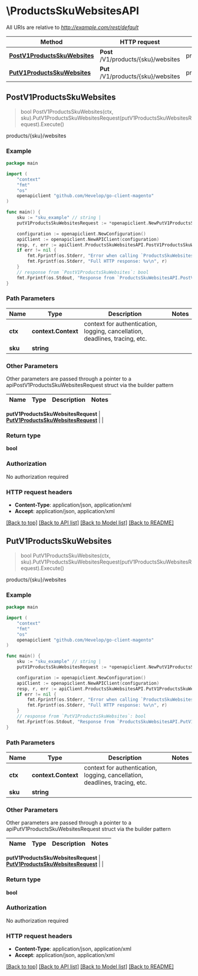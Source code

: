 # \ProductsSkuWebsitesAPI

All URIs are relative to *http://example.com/rest/default*

Method | HTTP request | Description
------------- | ------------- | -------------
[**PostV1ProductsSkuWebsites**](ProductsSkuWebsitesAPI.md#PostV1ProductsSkuWebsites) | **Post** /V1/products/{sku}/websites | products/{sku}/websites
[**PutV1ProductsSkuWebsites**](ProductsSkuWebsitesAPI.md#PutV1ProductsSkuWebsites) | **Put** /V1/products/{sku}/websites | products/{sku}/websites



## PostV1ProductsSkuWebsites

> bool PostV1ProductsSkuWebsites(ctx, sku).PutV1ProductsSkuWebsitesRequest(putV1ProductsSkuWebsitesRequest).Execute()

products/{sku}/websites



### Example

```go
package main

import (
	"context"
	"fmt"
	"os"
	openapiclient "github.com/Hevelop/go-client-magento"
)

func main() {
	sku := "sku_example" // string | 
	putV1ProductsSkuWebsitesRequest := *openapiclient.NewPutV1ProductsSkuWebsitesRequest(*openapiclient.NewCatalogDataProductWebsiteLinkInterface("Sku_example", int32(123))) // PutV1ProductsSkuWebsitesRequest |  (optional)

	configuration := openapiclient.NewConfiguration()
	apiClient := openapiclient.NewAPIClient(configuration)
	resp, r, err := apiClient.ProductsSkuWebsitesAPI.PostV1ProductsSkuWebsites(context.Background(), sku).PutV1ProductsSkuWebsitesRequest(putV1ProductsSkuWebsitesRequest).Execute()
	if err != nil {
		fmt.Fprintf(os.Stderr, "Error when calling `ProductsSkuWebsitesAPI.PostV1ProductsSkuWebsites``: %v\n", err)
		fmt.Fprintf(os.Stderr, "Full HTTP response: %v\n", r)
	}
	// response from `PostV1ProductsSkuWebsites`: bool
	fmt.Fprintf(os.Stdout, "Response from `ProductsSkuWebsitesAPI.PostV1ProductsSkuWebsites`: %v\n", resp)
}
```

### Path Parameters


Name | Type | Description  | Notes
------------- | ------------- | ------------- | -------------
**ctx** | **context.Context** | context for authentication, logging, cancellation, deadlines, tracing, etc.
**sku** | **string** |  | 

### Other Parameters

Other parameters are passed through a pointer to a apiPostV1ProductsSkuWebsitesRequest struct via the builder pattern


Name | Type | Description  | Notes
------------- | ------------- | ------------- | -------------

 **putV1ProductsSkuWebsitesRequest** | [**PutV1ProductsSkuWebsitesRequest**](PutV1ProductsSkuWebsitesRequest.md) |  | 

### Return type

**bool**

### Authorization

No authorization required

### HTTP request headers

- **Content-Type**: application/json, application/xml
- **Accept**: application/json, application/xml

[[Back to top]](#) [[Back to API list]](../README.md#documentation-for-api-endpoints)
[[Back to Model list]](../README.md#documentation-for-models)
[[Back to README]](../README.md)


## PutV1ProductsSkuWebsites

> bool PutV1ProductsSkuWebsites(ctx, sku).PutV1ProductsSkuWebsitesRequest(putV1ProductsSkuWebsitesRequest).Execute()

products/{sku}/websites



### Example

```go
package main

import (
	"context"
	"fmt"
	"os"
	openapiclient "github.com/Hevelop/go-client-magento"
)

func main() {
	sku := "sku_example" // string | 
	putV1ProductsSkuWebsitesRequest := *openapiclient.NewPutV1ProductsSkuWebsitesRequest(*openapiclient.NewCatalogDataProductWebsiteLinkInterface("Sku_example", int32(123))) // PutV1ProductsSkuWebsitesRequest |  (optional)

	configuration := openapiclient.NewConfiguration()
	apiClient := openapiclient.NewAPIClient(configuration)
	resp, r, err := apiClient.ProductsSkuWebsitesAPI.PutV1ProductsSkuWebsites(context.Background(), sku).PutV1ProductsSkuWebsitesRequest(putV1ProductsSkuWebsitesRequest).Execute()
	if err != nil {
		fmt.Fprintf(os.Stderr, "Error when calling `ProductsSkuWebsitesAPI.PutV1ProductsSkuWebsites``: %v\n", err)
		fmt.Fprintf(os.Stderr, "Full HTTP response: %v\n", r)
	}
	// response from `PutV1ProductsSkuWebsites`: bool
	fmt.Fprintf(os.Stdout, "Response from `ProductsSkuWebsitesAPI.PutV1ProductsSkuWebsites`: %v\n", resp)
}
```

### Path Parameters


Name | Type | Description  | Notes
------------- | ------------- | ------------- | -------------
**ctx** | **context.Context** | context for authentication, logging, cancellation, deadlines, tracing, etc.
**sku** | **string** |  | 

### Other Parameters

Other parameters are passed through a pointer to a apiPutV1ProductsSkuWebsitesRequest struct via the builder pattern


Name | Type | Description  | Notes
------------- | ------------- | ------------- | -------------

 **putV1ProductsSkuWebsitesRequest** | [**PutV1ProductsSkuWebsitesRequest**](PutV1ProductsSkuWebsitesRequest.md) |  | 

### Return type

**bool**

### Authorization

No authorization required

### HTTP request headers

- **Content-Type**: application/json, application/xml
- **Accept**: application/json, application/xml

[[Back to top]](#) [[Back to API list]](../README.md#documentation-for-api-endpoints)
[[Back to Model list]](../README.md#documentation-for-models)
[[Back to README]](../README.md)

